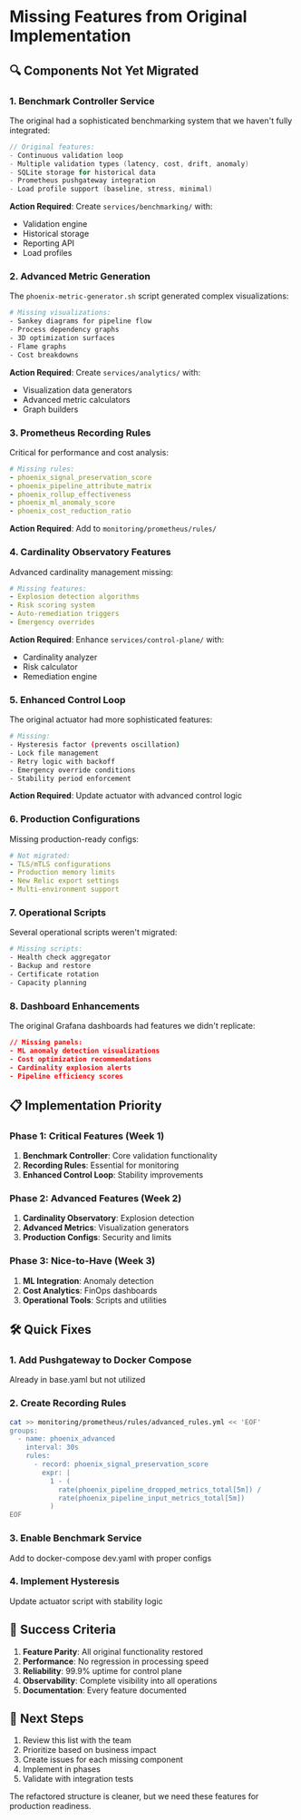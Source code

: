 # Missing Features from Original Implementation

## 🔍 Components Not Yet Migrated

### 1. **Benchmark Controller Service**
The original had a sophisticated benchmarking system that we haven't fully integrated:

```go
// Original features:
- Continuous validation loop
- Multiple validation types (latency, cost, drift, anomaly)
- SQLite storage for historical data
- Prometheus pushgateway integration
- Load profile support (baseline, stress, minimal)
```

**Action Required**: Create `services/benchmarking/` with:
- Validation engine
- Historical storage
- Reporting API
- Load profiles

### 2. **Advanced Metric Generation**
The `phoenix-metric-generator.sh` script generated complex visualizations:

```bash
# Missing visualizations:
- Sankey diagrams for pipeline flow
- Process dependency graphs
- 3D optimization surfaces
- Flame graphs
- Cost breakdowns
```

**Action Required**: Create `services/analytics/` with:
- Visualization data generators
- Advanced metric calculators
- Graph builders

### 3. **Prometheus Recording Rules**
Critical for performance and cost analysis:

```yaml
# Missing rules:
- phoenix_signal_preservation_score
- phoenix_pipeline_attribute_matrix
- phoenix_rollup_effectiveness
- phoenix_ml_anomaly_score
- phoenix_cost_reduction_ratio
```

**Action Required**: Add to `monitoring/prometheus/rules/`

### 4. **Cardinality Observatory Features**
Advanced cardinality management missing:

```yaml
# Missing features:
- Explosion detection algorithms
- Risk scoring system
- Auto-remediation triggers
- Emergency overrides
```

**Action Required**: Enhance `services/control-plane/` with:
- Cardinality analyzer
- Risk calculator
- Remediation engine

### 5. **Enhanced Control Loop**
The original actuator had more sophisticated features:

```bash
# Missing:
- Hysteresis factor (prevents oscillation)
- Lock file management
- Retry logic with backoff
- Emergency override conditions
- Stability period enforcement
```

**Action Required**: Update actuator with advanced control logic

### 6. **Production Configurations**
Missing production-ready configs:

```yaml
# Not migrated:
- TLS/mTLS configurations
- Production memory limits
- New Relic export settings
- Multi-environment support
```

### 7. **Operational Scripts**
Several operational scripts weren't migrated:

```bash
# Missing scripts:
- Health check aggregator
- Backup and restore
- Certificate rotation
- Capacity planning
```

### 8. **Dashboard Enhancements**
The original Grafana dashboards had features we didn't replicate:

```json
// Missing panels:
- ML anomaly detection visualizations
- Cost optimization recommendations
- Cardinality explosion alerts
- Pipeline efficiency scores
```

## 📋 Implementation Priority

### Phase 1: Critical Features (Week 1)
1. **Benchmark Controller**: Core validation functionality
2. **Recording Rules**: Essential for monitoring
3. **Enhanced Control Loop**: Stability improvements

### Phase 2: Advanced Features (Week 2)
1. **Cardinality Observatory**: Explosion detection
2. **Advanced Metrics**: Visualization generators
3. **Production Configs**: Security and limits

### Phase 3: Nice-to-Have (Week 3)
1. **ML Integration**: Anomaly detection
2. **Cost Analytics**: FinOps dashboards
3. **Operational Tools**: Scripts and utilities

## 🛠️ Quick Fixes

### 1. Add Pushgateway to Docker Compose
Already in base.yaml but not utilized

### 2. Create Recording Rules
```bash
cat >> monitoring/prometheus/rules/advanced_rules.yml << 'EOF'
groups:
  - name: phoenix_advanced
    interval: 30s
    rules:
      - record: phoenix_signal_preservation_score
        expr: |
          1 - (
            rate(phoenix_pipeline_dropped_metrics_total[5m]) / 
            rate(phoenix_pipeline_input_metrics_total[5m])
          )
EOF
```

### 3. Enable Benchmark Service
Add to docker-compose dev.yaml with proper configs

### 4. Implement Hysteresis
Update actuator script with stability logic

## 🎯 Success Criteria

1. **Feature Parity**: All original functionality restored
2. **Performance**: No regression in processing speed
3. **Reliability**: 99.9% uptime for control plane
4. **Observability**: Complete visibility into all operations
5. **Documentation**: Every feature documented

## 🚀 Next Steps

1. Review this list with the team
2. Prioritize based on business impact
3. Create issues for each missing component
4. Implement in phases
5. Validate with integration tests

The refactored structure is cleaner, but we need these features for production readiness.